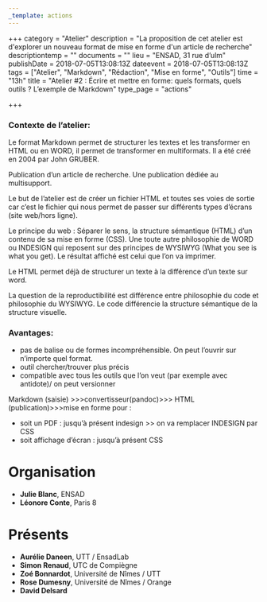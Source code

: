 ```yaml
---
_template: actions
---
```


+++
category = "Atelier"
description = "La proposition de cet atelier est d'explorer un nouveau format de mise en forme d'un article de recherche"
descriptiontemp = ""
documents = ""
lieu = "ENSAD, 31 rue d’ulm"
publishDate = 2018-07-05T13:08:13Z
dateevent = 2018-07-05T13:08:13Z
tags = ["Atelier", "Markdown", "Rédaction", "Mise en forme", "Outils"]
time = "13h"
title = "Atelier #2 : Écrire et mettre en forme: quels formats, quels outils ? L’exemple de Markdown"
type_page = "actions"

+++

### **Contexte de l’atelier:**

Le format Markdown permet de structurer les textes et les transformer en HTML ou en WORD, il permet de transformer en multiformats. Il a été créé en 2004 par John GRUBER.

Publication d’un article de recherche. Une publication dédiée au multisupport.

Le but de l’atelier est de créer un fichier HTML et toutes ses voies de sortie car c’est le fichier qui nous permet de passer sur différents types d’écrans (site web/hors ligne).

Le principe du web : Séparer le sens, la structure sémantique (HTML) d’un contenu de sa mise en forme (CSS). Une toute autre philosophie de WORD ou INDESIGN qui reposent sur des principes de WYSIWYG (What you see is what you get). Le résultat affiché est celui que l’on va imprimer.

Le HTML permet déjà de structurer un texte à la différence d’un texte sur word.

La question de la reproductibilité est différence entre philosophie du code et philosophie du WYSIWYG. Le code différencie la structure sémantique de la structure visuelle.

### **Avantages:**

* pas de balise ou de formes incompréhensible. On peut l’ouvrir sur n’importe quel format.
* outil chercher/trouver plus précis
* compatible avec tous les outils que l’on veut (par exemple avec antidote)/ on peut versionner

Markdown (saisie) >>>convertisseur(pandoc)>>> HTML (publication)>>>mise en forme pour :

* soit un PDF : jusqu’à présent indesign >> on va remplacer INDESIGN par CSS
* soit affichage d’écran : jusqu’à présent CSS

# Organisation

*  **Julie Blanc**, ENSAD
* **Léonore Conte**, Paris 8

# Présents

* **Aurélie Daneen**, UTT / EnsadLab
* **Simon Renaud**, UTC de Compiègne
* **Zoé Bonnardot**, Université de Nîmes / UTT
* **Rose Dumesny**, Université de Nîmes / Orange
* **David Delsard**

